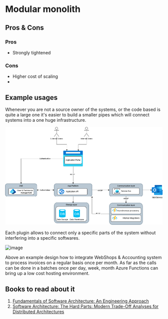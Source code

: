 # Modular monolith


## Pros & Cons
### Pros
- Strongly tightened 

### Cons
- Higher cost of scaling
- 

## Example usages

Whenever you are not a source owner of the systems, or the code based is quite a large one it's easier to build a smaller pipes which will connect systems into a one huge infrastructure.

![image](./Example%20usage.png) 

Each plugin allows to connect only a specific parts of the system without interfering into a specific softwares.

![image](azure%20implementation.png)

Above an example design how to integrate WebShops & Accounting system to process invoices on a regular basis once per month.
As far as the calls can be done in a batches once per day, week, month Azure Functions can bring up a low cost hosting environment.

## Books to read about it
1. [Fundamentals of Software Architecture: An Engineering Approach](https://www.amazon.com/Fundamentals-Software-Architecture-Comprehensive-Characteristics/dp/1492043451)
2. [Software Architecture: The Hard Parts: Modern Trade-Off Analyses for Distributed Architectures](https://www.amazon.com/Software-Architecture-Trade-Off-Distributed-Architectures/dp/1492086894)






